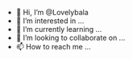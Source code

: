 - 👋 Hi, I’m @Lovelybala
- 👀 I’m interested in ...
- 🌱 I’m currently learning ...
- 💞️ I’m looking to collaborate on ...
- 📫 How to reach me ...

<!---
Lovelybala/Lovelybala is a ✨ special ✨ repository because its `README.md` (this file) appears on your GitHub profile.
You can click the Preview link to take a look at your changes.
--->

